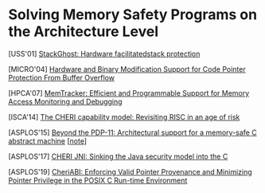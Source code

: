 # Solving Memory Safety Programs on the Architecture Level

[USS'01] [StackGhost: Hardware facilitatedstack
protection](http://projects.cerias.purdue.edu/stackghost/stackghost.pdf)

[MICRO'04] [Hardware and Binary Modification Support for Code Pointer Protection
From Buffer
Overflow](http://www.ece.northwestern.edu/~memik/courses/452/presentations/sec_1.pdf)

[HPCA'07] [MemTracker: Efficient and Programmable Support for Memory Access
Monitoring and
Debugging](https://www.cc.gatech.edu/~milos/venkataramani_hpca07.pdf) 

[ISCA'14] [The CHERI capability model: Revisiting RISC in an age of
risk](https://www.cl.cam.ac.uk/research/security/ctsrd/pdfs/201406-isca2014-cheri.pdf) 

[ASPLOS'15] [Beyond the PDP-11: Architectural support for a memory-safe C
abstract
machine](https://www.cl.cam.ac.uk/research/security/ctsrd/pdfs/201503-asplos2015-cheri-cmachine.pdf)
[[note](notes/arch/cheri15.md)]

[ASPLOS'17] [CHERI JNI: Sinking the Java security model into the
C](https://www.cl.cam.ac.uk/research/security/ctsrd/pdfs/201704-asplos-cherijni.pdf)


[ASPLOS'19] [CheriABI: Enforcing Valid Pointer Provenance and Minimizing Pointer Privilege 
in the POSIX C Run-time
Environment](https://www.cl.cam.ac.uk/research/security/ctsrd/pdfs/201904-asplos-cheriabi.pdf)
